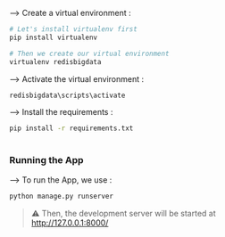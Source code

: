 --> Create a virtual environment :
```bash
# Let's install virtualenv first
pip install virtualenv

# Then we create our virtual environment
virtualenv redisbigdata

```

--> Activate the virtual environment :
```bash
redisbigdata\scripts\activate

```

--> Install the requirements :
```bash
pip install -r requirements.txt

```

#

### Running the App

--> To run the App, we use :
```bash
python manage.py runserver

```

> ⚠ Then, the development server will be started at http://127.0.0.1:8000/